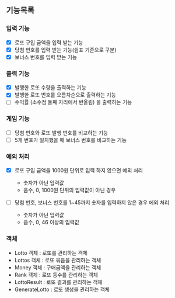 ## 기능목록

### 입력 기능
- [x] 로또 구입 금액을 입력 받는 기능
- [x] 당첨 번호를 입력 받는 기능(쉼표 기준으로 구분)
- [x] 보너스 번호를 입력 받는 기능

### 출력 기능
- [x] 발행한 로또 수량을 출력하는 기능
- [x] 발행한 로또 번호를 오름차순으로 출력하는 기능
- [ ] 수익률 (소수점 둘째 자리에서 반올림) 을 출력하는 기능

### 게임 기능
- [ ] 당첨 번호와 로또 발행 번호를 비교하는 기능
- [ ] 5개 번호가 일치했을 때 보너스 번호를 비교하는 기능

### 예외 처리
- [x] 로또 구입 금액을 1000원 단위로 입력 하지 않으면 예외 처리
    - 숫자가 아닌 입력값
    - 음수, 0, 1000원 단위의 입력값이 아닌 경우

- [ ] 당첨 번호, 보너스 번호를 1~45까지 숫자를 입력하지 않은 경우 에외 처리
    - 숫자가 아닌 입력값
    - 음수, 0, 46 이상의 입력값

### 객체
- Lotto 객체 : 로또를 관리하는 객체
- Lottos 객체 : 로또 묶음을 관리하는 객체
- Money 객체 : 구매금액을 관리하는 객체
- Rank 객체 : 로또 등수를 관리하는 객체
- LottoResult : 로또 결과를 관리하는 객체
- GenerateLotto : 로또 생성을 관리하는 객체
